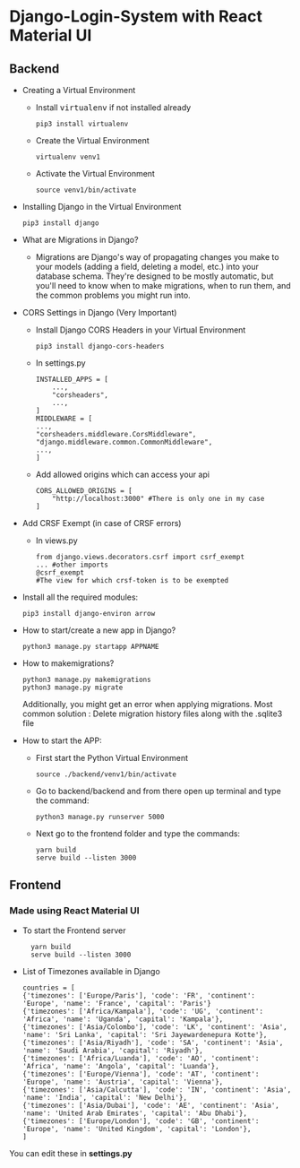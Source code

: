 # Django-Login-System with React Material UI

## Backend

- Creating a Virtual Environment
  - Install <kbd>virtualenv</kbd> if not installed already
  
        pip3 install virtualenv
  - Create the Virtual Environment
  
        virtualenv venv1
  - Activate the Virtual Environment
  
        source venv1/bin/activate
        
- Installing Django in the Virtual Environment

      pip3 install django

- What are Migrations in Django?
  - Migrations are Django's way of propagating changes you make to your models (adding a field, deleting a model, etc.) into your database schema. They're designed to be mostly automatic, but you'll need to know when to make migrations, when to run them, and the common problems you might run into.

- CORS Settings in Django (Very Important)
  - Install Django CORS Headers in your Virtual Environment
   
        pip3 install django-cors-headers
  - In settings.py

        INSTALLED_APPS = [
            ...,
            "corsheaders",
            ...,
        ]
        MIDDLEWARE = [
        ...,
        "corsheaders.middleware.CorsMiddleware",
        "django.middleware.common.CommonMiddleware",
        ...,
        ]
  - Add allowed origins which can access your api
  
        CORS_ALLOWED_ORIGINS = [
            "http://localhost:3000" #There is only one in my case
        ]
- Add CRSF Exempt (in case of CRSF errors)
  - In views.py

        from django.views.decorators.csrf import csrf_exempt
        ... #other imports
        @csrf_exempt
        #The view for which crsf-token is to be exempted
        
- Install all the required modules:
  
      pip3 install django-environ arrow
      
- How to start/create a new app in Django?

      python3 manage.py startapp APPNAME
- How to makemigrations?

      python3 manage.py makemigrations
      python3 manage.py migrate
  Additionally, you might get an error when applying migrations. Most common solution : Delete migration history files along with the .sqlite3 file
- How to start the APP:
  - First start the Python Virtual Environment
    
        source ./backend/venv1/bin/activate
  - Go to backend/backend and from there open up terminal and type the command:
   
        python3 manage.py runserver 5000
  - Next go to the frontend folder and type the commands:
   
        yarn build
        serve build --listen 3000

## Frontend

### Made using React Material UI

- To start the Frontend server

        yarn build
        serve build --listen 3000
        
- List of Timezones available in Django

      countries = [
      {'timezones': ['Europe/Paris'], 'code': 'FR', 'continent': 'Europe', 'name': 'France', 'capital': 'Paris'}
      {'timezones': ['Africa/Kampala'], 'code': 'UG', 'continent': 'Africa', 'name': 'Uganda', 'capital': 'Kampala'},
      {'timezones': ['Asia/Colombo'], 'code': 'LK', 'continent': 'Asia', 'name': 'Sri Lanka', 'capital': 'Sri Jayewardenepura Kotte'},
      {'timezones': ['Asia/Riyadh'], 'code': 'SA', 'continent': 'Asia', 'name': 'Saudi Arabia', 'capital': 'Riyadh'},
      {'timezones': ['Africa/Luanda'], 'code': 'AO', 'continent': 'Africa', 'name': 'Angola', 'capital': 'Luanda'},    
      {'timezones': ['Europe/Vienna'], 'code': 'AT', 'continent': 'Europe', 'name': 'Austria', 'capital': 'Vienna'},
      {'timezones': ['Asia/Calcutta'], 'code': 'IN', 'continent': 'Asia', 'name': 'India', 'capital': 'New Delhi'},
      {'timezones': ['Asia/Dubai'], 'code': 'AE', 'continent': 'Asia', 'name': 'United Arab Emirates', 'capital': 'Abu Dhabi'},
      {'timezones': ['Europe/London'], 'code': 'GB', 'continent': 'Europe', 'name': 'United Kingdom', 'capital': 'London'},
      ]
You can edit these in <b>settings.py</b>
